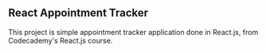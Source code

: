 ## React Appointment Tracker
This project is simple appointment tracker application done in React.js, from Codecademy's React.js course.